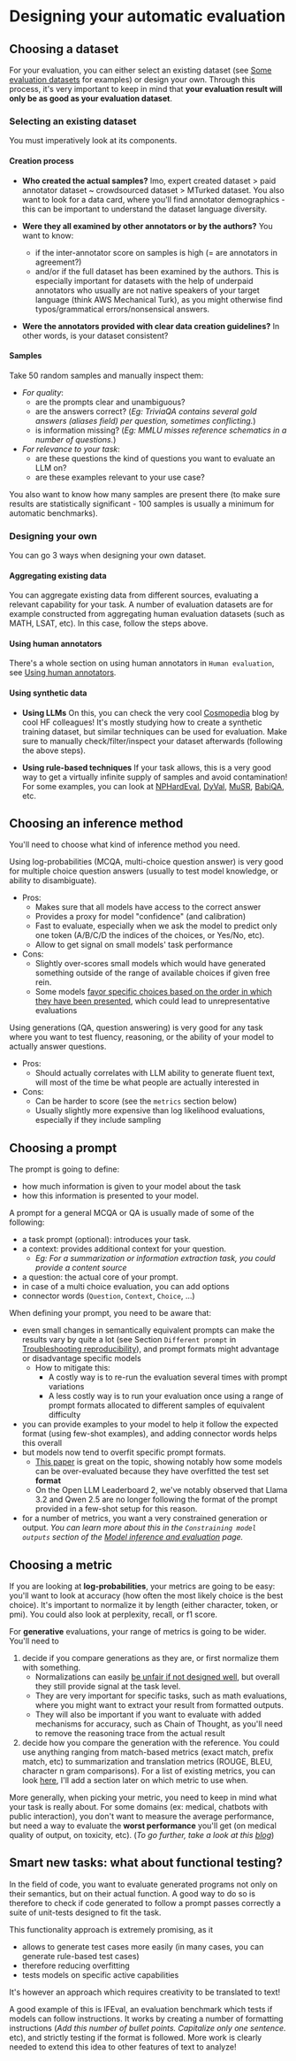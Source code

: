 # Designing your automatic evaluation

## Choosing a dataset
For your evaluation, you can either select an existing dataset (see [Some evaluation datasets](https://github.com/huggingface/evaluation-guidebook/blob/main/contents/automated-benchmarks/some-evaluation-datasets.md) for examples) or design your own. Through this process, it's very important to keep in mind that **your evaluation result will only be as good as your evaluation dataset**.

### Selecting an existing dataset
You must imperatively look at its components.
#### Creation process
- **Who created the actual samples?** 
Imo, expert created dataset > paid annotator dataset ~ crowdsourced dataset > MTurked dataset.
You also want to look for a data card, where you'll find annotator demographics - this can be important to understand the dataset language diversity.

- **Were they all examined by other annotators or by the authors?** 
You want to know: 
	- if the inter-annotator score on samples is high (= are annotators in agreement?)
	- and/or if the full dataset has been examined by the authors.
This is especially important for datasets with the help of underpaid annotators who usually are not native speakers of your target language (think AWS Mechanical Turk), as you might otherwise find typos/grammatical errors/nonsensical answers.

- **Were the annotators provided with clear data creation guidelines?**
In other words, is your dataset consistent?

#### Samples 
Take 50 random samples and manually inspect them:
- *For quality*:
	- are the prompts clear and unambiguous? 
	- are the answers correct? (*Eg: TriviaQA contains several gold answers (aliases field) per question, sometimes conflicting.*)
	- is information missing? (*Eg: MMLU misses reference schematics in a number of questions.*)
- *For relevance to your task*:
	- are these questions the kind of questions you want to evaluate an LLM on?
	- are these examples relevant to your use case?

You also want to know how many samples are present there (to make sure results are statistically significant - 100 samples is usually a minimum for automatic benchmarks).
### Designing your own
You can go 3 ways when designing your own dataset. 
#### Aggregating existing data
You can aggregate existing data from different sources, evaluating a relevant capability for your task. A number of evaluation datasets are for example constructed from aggregating human evaluation datasets (such as MATH, LSAT, etc). In this case, follow the steps above.
#### Using human annotators
There's a whole section on using human annotators in `Human evaluation`, see [Using human annotators](https://github.com/huggingface/evaluation-guidebook/blob/main/contents/human-evaluation/using-human-annotators.md).
#### Using synthetic data
- **Using LLMs**
On this, you can check the very cool [Cosmopedia](https://huggingface.co/blog/cosmopedia) blog by cool HF colleagues! It's mostly studying how to create a synthetic training dataset, but similar techniques can be used for evaluation. 
Make sure to manually check/filter/inspect your dataset afterwards (following the above steps).

- **Using rule-based techniques**
If your task allows, this is a very good way to get a virtually infinite supply of samples and avoid contamination! 
For some examples, you can look at [NPHardEval](https://arxiv.org/abs/2312.14890), [DyVal](https://arxiv.org/abs/2309.17167), [MuSR](https://arxiv.org/abs/2310.16049), [BabiQA](https://arxiv.org/abs/1502.05698), etc.

## Choosing an inference method
You'll need to choose what kind of inference method you need.

Using log-probabilities (MCQA, multi-choice question answer) is very good for multiple choice question answers (usually to test model knowledge, or ability to disambiguate). 
- Pros: 
	- Makes sure that all models have access to the correct answer
	- Provides a proxy for model "confidence" (and calibration)
	- Fast to evaluate, especially when we ask the model to predict only one token (A/B/C/D the indices of the choices, or Yes/No, etc).
	- Allow to get signal on small models' task performance 
- Cons: 
	- Slightly over-scores small models which would have generated something outside of the range of available choices if given free rein.
	- Some models [favor specific choices based on the order in which they have been presented](https://arxiv.org/abs/2309.03882), which could lead to unrepresentative evaluations

Using generations (QA, question answering) is very good for any task where you want to test fluency, reasoning, or the ability of your model to actually answer questions.
- Pros:
	- Should actually correlates with LLM ability to generate fluent text, will most of the time be what people are actually interested in
- Cons:
	- Can be harder to score (see the `metrics` section below)
	- Usually slightly more expensive than log likelihood evaluations, especially if they include sampling

## Choosing a prompt
The prompt is going to define:
- how much information is given to your model about the task
- how this information is presented to your model.

A prompt for a general MCQA or QA is usually made of some of the following:
- a task prompt (optional): introduces your task.
- a context: provides additional context for your question.
	- *Eg: For a summarization or information extraction task, you could provide a content source*
- a question: the actual core of your prompt.
- in case of a multi choice evaluation, you can add options
- connector words (`Question`, `Context`, `Choice`, ...)

When defining your prompt, you need to be aware that:
- even small changes in semantically equivalent prompts can make the results vary by quite a lot (see Section `Different prompt` in [Troubleshooting reproducibility](https://github.com/huggingface/evaluation-guidebook/blob/main/contents/troubleshooting/troubleshooting-reproducibility.md)), and prompt formats might advantage or disadvantage specific models
	- How to mitigate this: 
		- A costly way is to re-run the evaluation several times with prompt variations
		- A less costly way is to run your evaluation once using a range of prompt formats allocated to different samples of equivalent difficulty
- you can provide examples to your model to help it follow the expected format (using few-shot examples), and adding connector words helps this overall
- but models now tend to overfit specific prompt formats. 
	- [This paper](https://arxiv.org/abs/2407.07890) is great on the topic, showing notably how some models can be over-evaluated because they have overfitted the test set **format**
	- On the Open LLM Leaderboard 2, we've notably observed that Llama 3.2 and Qwen 2.5 are no longer following the format of the prompt provided in a few-shot setup for this reason.
- for a number of metrics, you want a very constrained generation or output. 
  *You can learn more about this in the `Constraining model outputs` section of the [Model inference and evaluation](https://github.com/huggingface/evaluation-guidebook/blob/main/contents/general-knowledge/model-inference-and-evaluation.md) page.*

## Choosing a metric
If you are looking at **log-probabilities**, your metrics are going to be easy: you'll want to look at accuracy (how often the most likely choice is the best choice). It's important to normalize it by length (either character, token, or pmi). You could also look at perplexity, recall, or f1 score.

For **generative** evaluations, your range of metrics is going to be wider. 
You'll need to 
1. decide if you compare generations as they are, or first normalize them with something. 
	- Normalizations can easily [be unfair if not designed well](https://huggingface.co/blog/open-llm-leaderboard-drop), but overall they still provide signal at the task level.
	- They are very important for specific tasks, such as math evaluations, where you might want to extract your result from formatted outputs.
	- They will also be important if you want to evaluate with added mechanisms for accuracy, such as Chain of Thought, as you'll need to remove the reasoning trace from the actual result
2. decide how you compare the generation with the reference. 
   You could use anything ranging from match-based metrics (exact match, prefix match, etc) to summarization and translation metrics (ROUGE, BLEU, character n gram comparisons). For a list of existing metrics, you can look [here](https://github.com/huggingface/lighteval/wiki/Metric-List), I'll add a section later on which metric to use when.

More generally, when picking your metric, you need to keep in mind what your task is really about. For some domains (ex: medical, chatbots with public interaction), you don't want to measure the average performance, but need a way to evaluate the **worst performance** you'll get (on medical quality of output, on toxicity, etc). (*To go further, take a look at this [blog](https://ehudreiter.com/2024/07/10/challenges-in-evaluating-llms/)*)

## Smart new tasks: what about functional testing?
In the field of code, you want to evaluate generated programs not only on their semantics, but on their actual function. A good way to do so is therefore to check if code generated to follow a prompt passes correctly a suite of unit-tests designed to fit the task.

This functionality approach is extremely promising, as it 
- allows to generate test cases more easily (in many cases, you can generate rule-based test cases)
- therefore reducing overfitting
- tests models on specific active capabilities

It's however an approach which requires creativity to be translated to text! 

A good example of this is IFEval, an evaluation benchmark which tests if models can follow instructions. It works by creating a number of formatting instructions (*Add this number of bullet points. Capitalize only one sentence.* etc), and strictly testing if the format is followed. More work is clearly needed to extend this idea to other features of text to analyze!
